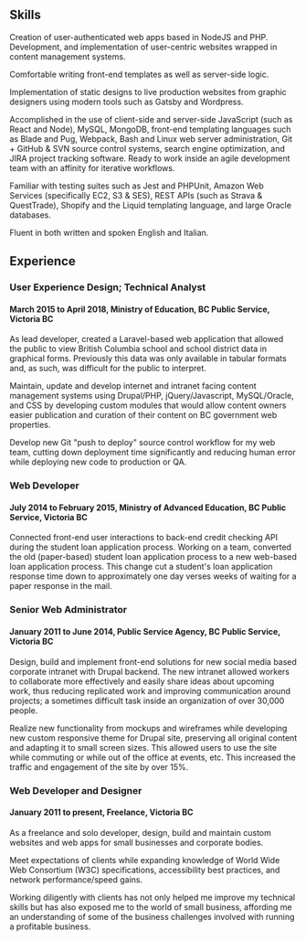 ## Skills

Creation of user-authenticated web apps based in NodeJS and PHP. Development, and implementation of user-centric websites wrapped in content management systems.

Comfortable writing front-end templates as well as server-side logic.

Implementation of static designs to live production websites from graphic designers using modern tools such as Gatsby and Wordpress.

Accomplished in the use of client-side and server-side JavaScript (such as React and Node), MySQL, MongoDB, front-end templating languages such as Blade and Pug, Webpack, Bash and Linux web server administration, Git + GitHub & SVN source control systems, search engine optimization, and JIRA project tracking software. Ready to work inside an agile development team with an affinity for iterative workflows.

Familiar with testing suites such as Jest and PHPUnit, Amazon Web Services (specifically EC2, S3 & SES), REST APIs (such as Strava & QuestTrade), Shopify and the Liquid templating language, and large Oracle databases.

Fluent in both written and spoken English and Italian.

## Experience

<!-- Answer the question, "How did you IMPACT your role at your previous job?" with each entry below. -->

### User Experience Design; Technical Analyst

#### March 2015 to April 2018, Ministry of Education, BC Public Service, Victoria BC

As lead developer, created a Laravel-based web application that allowed the public to view British Columbia school and school district data in graphical forms. Previously this data was only available in tabular formats and, as such, was difficult for the public to interpret.

Maintain, update and develop internet and intranet facing content management systems using Drupal/PHP, jQuery/Javascript, MySQL/Oracle, and CSS by developing custom modules that would allow content owners easier publication and curation of their content on BC government web properties.

Develop new Git "push to deploy" source control workflow for my web team, cutting down deployment time significantly and reducing human error while deploying new code to production or QA.

### Web Developer

#### July 2014 to February 2015, Ministry of Advanced Education, BC Public Service, Victoria BC

Connected front-end user interactions to back-end credit checking API during the student loan application process. Working on a team, converted the old (paper-based) student loan application process to a new web-based loan application process. This change cut a student's loan application response time down to approximately one day verses weeks of waiting for a paper response in the mail.

### Senior Web Administrator

#### January 2011 to June 2014, Public Service Agency, BC Public Service, Victoria BC

Design, build and implement front-end solutions for new social media based corporate intranet with Drupal backend. The new intranet allowed workers to collaborate more effectively and easily share ideas about upcoming work, thus reducing replicated work and improving communication around projects; a sometimes difficult task inside an organization of over 30,000 people.

Realize new functionality from mockups and wireframes while developing new custom responsive theme for Drupal site, preserving all original content and adapting it to small screen sizes. This allowed users to use the site while commuting or while out of the office at events, etc. This increased the traffic and engagement of the site by over 15%.

### Web Developer and Designer

#### January 2011 to present, Freelance, Victoria BC

As a freelance and solo developer, design, build and maintain custom websites and web apps for small businesses and corporate bodies.

Meet expectations of clients while expanding knowledge of World Wide Web Consortium (W3C) specifications, accessibility best practices, and network performance/speed gains.

Working diligently with clients has not only helped me improve my technical skills but has also exposed me to the world of small business, affording me an understanding of some of the business challenges involved with running a profitable business.
